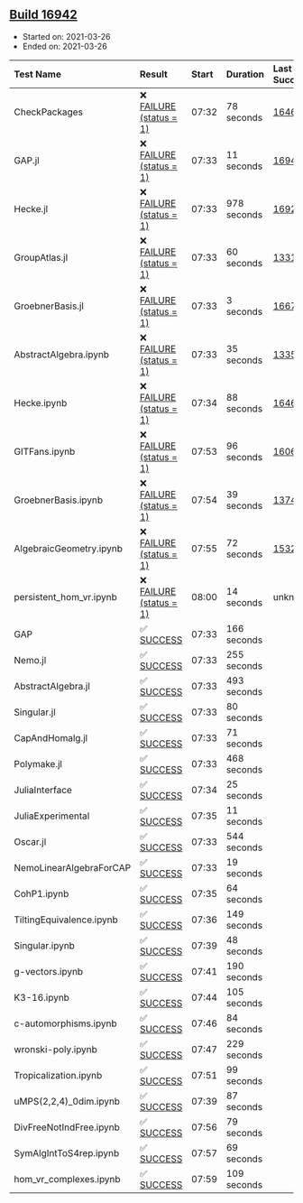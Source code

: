 ## [Build 16942](https://oscarci.mathematik.uni-kl.de/job/oscar/16942/)

* Started on: 2021-03-26
* Ended on: 2021-03-26

| Test Name    | Result | Start | Duration | Last Success | First Failure |
|:-------------|:-------|:------|:---------|:-------------|:--------------|
| CheckPackages | ❌ [FAILURE (status = 1)](https://oscarci.mathematik.uni-kl.de/job/oscar/16942/artifact/logs/build-16942/CheckPackages.log) | 07:32 | 78 seconds | [16463](https://oscarci.mathematik.uni-kl.de/job/oscar/16463/) | [16464](https://oscarci.mathematik.uni-kl.de/job/oscar/16464/) |
| GAP.jl | ❌ [FAILURE (status = 1)](https://oscarci.mathematik.uni-kl.de/job/oscar/16942/artifact/logs/build-16942/GAP.jl.log) | 07:33 | 11 seconds | [16940](https://oscarci.mathematik.uni-kl.de/job/oscar/16940/) | [16941](https://oscarci.mathematik.uni-kl.de/job/oscar/16941/) |
| Hecke.jl | ❌ [FAILURE (status = 1)](https://oscarci.mathematik.uni-kl.de/job/oscar/16942/artifact/logs/build-16942/Hecke.jl.log) | 07:33 | 978 seconds | [16920](https://oscarci.mathematik.uni-kl.de/job/oscar/16920/) | [16921](https://oscarci.mathematik.uni-kl.de/job/oscar/16921/) |
| GroupAtlas.jl | ❌ [FAILURE (status = 1)](https://oscarci.mathematik.uni-kl.de/job/oscar/16942/artifact/logs/build-16942/GroupAtlas.jl.log) | 07:33 | 60 seconds | [13311](https://oscarci.mathematik.uni-kl.de/job/oscar/13311/) | [13312](https://oscarci.mathematik.uni-kl.de/job/oscar/13312/) |
| GroebnerBasis.jl | ❌ [FAILURE (status = 1)](https://oscarci.mathematik.uni-kl.de/job/oscar/16942/artifact/logs/build-16942/GroebnerBasis.jl.log) | 07:33 | 3 seconds | [16676](https://oscarci.mathematik.uni-kl.de/job/oscar/16676/) | [16677](https://oscarci.mathematik.uni-kl.de/job/oscar/16677/) |
| AbstractAlgebra.ipynb | ❌ [FAILURE (status = 1)](https://oscarci.mathematik.uni-kl.de/job/oscar/16942/artifact/logs/build-16942/AbstractAlgebra.ipynb.log) | 07:33 | 35 seconds | [13355](https://oscarci.mathematik.uni-kl.de/job/oscar/13355/) | [13356](https://oscarci.mathematik.uni-kl.de/job/oscar/13356/) |
| Hecke.ipynb | ❌ [FAILURE (status = 1)](https://oscarci.mathematik.uni-kl.de/job/oscar/16942/artifact/logs/build-16942/Hecke.ipynb.log) | 07:34 | 88 seconds | [16463](https://oscarci.mathematik.uni-kl.de/job/oscar/16463/) | [16464](https://oscarci.mathematik.uni-kl.de/job/oscar/16464/) |
| GITFans.ipynb | ❌ [FAILURE (status = 1)](https://oscarci.mathematik.uni-kl.de/job/oscar/16942/artifact/logs/build-16942/GITFans.ipynb.log) | 07:53 | 96 seconds | [16068](https://oscarci.mathematik.uni-kl.de/job/oscar/16068/) | [16069](https://oscarci.mathematik.uni-kl.de/job/oscar/16069/) |
| GroebnerBasis.ipynb | ❌ [FAILURE (status = 1)](https://oscarci.mathematik.uni-kl.de/job/oscar/16942/artifact/logs/build-16942/GroebnerBasis.ipynb.log) | 07:54 | 39 seconds | [13748](https://oscarci.mathematik.uni-kl.de/job/oscar/13748/) | [13749](https://oscarci.mathematik.uni-kl.de/job/oscar/13749/) |
| AlgebraicGeometry.ipynb | ❌ [FAILURE (status = 1)](https://oscarci.mathematik.uni-kl.de/job/oscar/16942/artifact/logs/build-16942/AlgebraicGeometry.ipynb.log) | 07:55 | 72 seconds | [15322](https://oscarci.mathematik.uni-kl.de/job/oscar/15322/) | [15323](https://oscarci.mathematik.uni-kl.de/job/oscar/15323/) |
| persistent_hom_vr.ipynb | ❌ [FAILURE (status = 1)](https://oscarci.mathematik.uni-kl.de/job/oscar/16942/artifact/logs/build-16942/persistent_hom_vr.ipynb.log) | 08:00 | 14 seconds | unknown | unknown |
| GAP | ✅ [SUCCESS](https://oscarci.mathematik.uni-kl.de/job/oscar/16942/artifact/logs/build-16942/GAP.log) | 07:33 | 166 seconds |  |  |
| Nemo.jl | ✅ [SUCCESS](https://oscarci.mathematik.uni-kl.de/job/oscar/16942/artifact/logs/build-16942/Nemo.jl.log) | 07:33 | 255 seconds |  |  |
| AbstractAlgebra.jl | ✅ [SUCCESS](https://oscarci.mathematik.uni-kl.de/job/oscar/16942/artifact/logs/build-16942/AbstractAlgebra.jl.log) | 07:33 | 493 seconds |  |  |
| Singular.jl | ✅ [SUCCESS](https://oscarci.mathematik.uni-kl.de/job/oscar/16942/artifact/logs/build-16942/Singular.jl.log) | 07:33 | 80 seconds |  |  |
| CapAndHomalg.jl | ✅ [SUCCESS](https://oscarci.mathematik.uni-kl.de/job/oscar/16942/artifact/logs/build-16942/CapAndHomalg.jl.log) | 07:33 | 71 seconds |  |  |
| Polymake.jl | ✅ [SUCCESS](https://oscarci.mathematik.uni-kl.de/job/oscar/16942/artifact/logs/build-16942/Polymake.jl.log) | 07:33 | 468 seconds |  |  |
| JuliaInterface | ✅ [SUCCESS](https://oscarci.mathematik.uni-kl.de/job/oscar/16942/artifact/logs/build-16942/JuliaInterface.log) | 07:34 | 25 seconds |  |  |
| JuliaExperimental | ✅ [SUCCESS](https://oscarci.mathematik.uni-kl.de/job/oscar/16942/artifact/logs/build-16942/JuliaExperimental.log) | 07:35 | 11 seconds |  |  |
| Oscar.jl | ✅ [SUCCESS](https://oscarci.mathematik.uni-kl.de/job/oscar/16942/artifact/logs/build-16942/Oscar.jl.log) | 07:33 | 544 seconds |  |  |
| NemoLinearAlgebraForCAP | ✅ [SUCCESS](https://oscarci.mathematik.uni-kl.de/job/oscar/16942/artifact/logs/build-16942/NemoLinearAlgebraForCAP.log) | 07:33 | 19 seconds |  |  |
| CohP1.ipynb | ✅ [SUCCESS](https://oscarci.mathematik.uni-kl.de/job/oscar/16942/artifact/logs/build-16942/CohP1.ipynb.log) | 07:35 | 64 seconds |  |  |
| TiltingEquivalence.ipynb | ✅ [SUCCESS](https://oscarci.mathematik.uni-kl.de/job/oscar/16942/artifact/logs/build-16942/TiltingEquivalence.ipynb.log) | 07:36 | 149 seconds |  |  |
| Singular.ipynb | ✅ [SUCCESS](https://oscarci.mathematik.uni-kl.de/job/oscar/16942/artifact/logs/build-16942/Singular.ipynb.log) | 07:39 | 48 seconds |  |  |
| g-vectors.ipynb | ✅ [SUCCESS](https://oscarci.mathematik.uni-kl.de/job/oscar/16942/artifact/logs/build-16942/g-vectors.ipynb.log) | 07:41 | 190 seconds |  |  |
| K3-16.ipynb | ✅ [SUCCESS](https://oscarci.mathematik.uni-kl.de/job/oscar/16942/artifact/logs/build-16942/K3-16.ipynb.log) | 07:44 | 105 seconds |  |  |
| c-automorphisms.ipynb | ✅ [SUCCESS](https://oscarci.mathematik.uni-kl.de/job/oscar/16942/artifact/logs/build-16942/c-automorphisms.ipynb.log) | 07:46 | 84 seconds |  |  |
| wronski-poly.ipynb | ✅ [SUCCESS](https://oscarci.mathematik.uni-kl.de/job/oscar/16942/artifact/logs/build-16942/wronski-poly.ipynb.log) | 07:47 | 229 seconds |  |  |
| Tropicalization.ipynb | ✅ [SUCCESS](https://oscarci.mathematik.uni-kl.de/job/oscar/16942/artifact/logs/build-16942/Tropicalization.ipynb.log) | 07:51 | 99 seconds |  |  |
| uMPS(2,2,4)_0dim.ipynb | ✅ [SUCCESS](https://oscarci.mathematik.uni-kl.de/job/oscar/16942/artifact/logs/build-16942/uMPS-2-2-4-_0dim.ipynb.log) | 07:39 | 87 seconds |  |  |
| DivFreeNotIndFree.ipynb | ✅ [SUCCESS](https://oscarci.mathematik.uni-kl.de/job/oscar/16942/artifact/logs/build-16942/DivFreeNotIndFree.ipynb.log) | 07:56 | 79 seconds |  |  |
| SymAlgIntToS4rep.ipynb | ✅ [SUCCESS](https://oscarci.mathematik.uni-kl.de/job/oscar/16942/artifact/logs/build-16942/SymAlgIntToS4rep.ipynb.log) | 07:57 | 69 seconds |  |  |
| hom_vr_complexes.ipynb | ✅ [SUCCESS](https://oscarci.mathematik.uni-kl.de/job/oscar/16942/artifact/logs/build-16942/hom_vr_complexes.ipynb.log) | 07:59 | 109 seconds |  |  |
